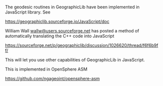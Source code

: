 The geodesic routines in GeographicLib have been implemented in
JavaScript library.  See

  https://geographiclib.sourceforge.io/JavaScript/doc

William Wall <wallw@users.sourceforge.net> has posted a method of
automatically translating the C++ code into JavaScript

  https://sourceforge.net/p/geographiclib/discussion/1026620/thread/f6f6b9ff/

This will let you use other capabilities of GeographicLib in JavaScript.

This is implemented in OpenSphere ASM

  https://github.com/ngageoint/opensphere-asm

